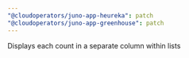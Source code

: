 ```yaml
---
"@cloudoperators/juno-app-heureka": patch
"@cloudoperators/juno-app-greenhouse": patch
---
```


Displays each count in a separate column within lists
